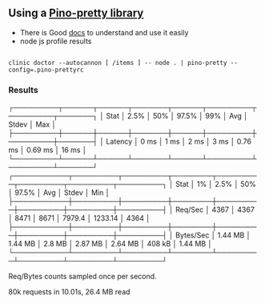 ## Using a [Pino-pretty library](https://github.com/pinojs/pino/blob/master/docs/pretty.md)

- There is Good [docs](https://www.npmjs.com/package/pino-pretty) to understand and use it easily
- node js profile results

```

clinic doctor --autocannon [ /items ] -- node . | pino-pretty --config=.pino-prettyrc

```

### Results

┌─────────┬──────┬──────┬───────┬──────┬─────────┬─────────┬───────┐
│ Stat    │ 2.5% │ 50%  │ 97.5% │ 99%  │ Avg     │ Stdev   │ Max   │
├─────────┼──────┼──────┼───────┼──────┼─────────┼─────────┼───────┤
│ Latency │ 0 ms │ 1 ms │ 2 ms  │ 3 ms │ 0.76 ms │ 0.69 ms │ 16 ms │
└─────────┴──────┴──────┴───────┴──────┴─────────┴─────────┴───────┘
┌───────────┬─────────┬─────────┬────────┬─────────┬─────────┬─────────┬─────────┐
│ Stat      │ 1%      │ 2.5%    │ 50%    │ 97.5%   │ Avg     │ Stdev   │ Min     │
├───────────┼─────────┼─────────┼────────┼─────────┼─────────┼─────────┼─────────┤
│ Req/Sec   │ 4367    │ 4367    │ 8471   │ 8671    │ 7979.4  │ 1233.14 │ 4364    │
├───────────┼─────────┼─────────┼────────┼─────────┼─────────┼─────────┼─────────┤
│ Bytes/Sec │ 1.44 MB │ 1.44 MB │ 2.8 MB │ 2.87 MB │ 2.64 MB │ 408 kB  │ 1.44 MB │
└───────────┴─────────┴─────────┴────────┴─────────┴─────────┴─────────┴─────────┘

Req/Bytes counts sampled once per second.

80k requests in 10.01s, 26.4 MB read

